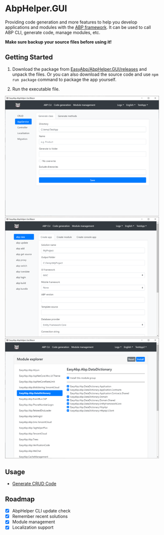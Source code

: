 # AbpHelper.GUI

Providing code generation and more features to help you develop applications and modules with the [ABP framework](https://abp.io). It can be used to call ABP CLI, generate code, manage modules, etc.

**Make sure backup your source files before using it!**

## Getting Started

1. Download the package from [EasyAbp/AbpHelper.GUI/releases](https://github.com/EasyAbp/AbpHelper.GUI/releases) and unpack the files. Or you can also download the source code and use `npm run package` command to package the app yourself.

2. Run the executable file.

![preview 1](/abphelper/AbpHelper.GUI/images/preview1.png)
![preview 2](/abphelper/AbpHelper.GUI/images/preview2.png)
![preview 3](/abphelper/AbpHelper.GUI/images/preview3.png)

## Usage

* [Generate CRUD Code](/abphelper/AbpHelper.GUI/AbpHelper-CLI/Generate-CRUD-Code/Usage.md)

## Roadmap

- [x] AbpHelper CLI update check
- [x] Remember recent solutions
- [x] Module management
- [x] Localization support